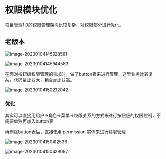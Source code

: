 # 权限模块优化

项目管理1.0的权限管理架构比较复杂，对权限部分进行优化。

## 老版本

![image-20230104145928581](E:\learn\java\权限模块优化\image-20230104145928581.png)

![image-20230104145944583](E:\learn\java\权限模块优化\image-20230104145944583.png)

在面对按钮级权限管理的需求时，做了button表来进行管理，这里业务比较复杂，代码量比较大，耦合度比较高。

![image-20230104150232042](E:\learn\java\权限模块优化\image-20230104150232042.png)

### 优化

其实可以直接用用户->角色->菜单->权限关系的方式来进行按钮级的权限控制，不需要单独再加入button表

再删除button表后，直接使用 permission 实体来进行权限管理

![image-20230104150412536](E:\learn\java\权限模块优化\image-20230104150412536.png)

![image-20230104150429097](E:\learn\java\权限模块优化\image-20230104150429097.png)